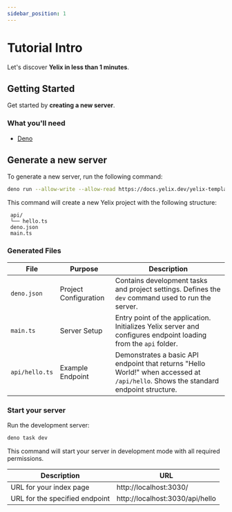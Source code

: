 ```yaml
---
sidebar_position: 1
---
```


# Tutorial Intro

Let's discover **Yelix in less than 1 minutes**.

## Getting Started

Get started by **creating a new server**.

### What you'll need

- [Deno](https://docs.deno.com/runtime/getting_started/installation/)

## Generate a new server

To generate a new server, run the following command:

```bash
deno run --allow-write --allow-read https://docs.yelix.dev/yelix-template.ts
```

This command will create a new Yelix project with the following structure:

```
 api/
 └── hello.ts
 deno.json
 main.ts
```

### Generated Files

| File | Purpose | Description |
|------|---------|-------------|
| `deno.json` | Project Configuration | Contains development tasks and project settings. Defines the `dev` command used to run the server. |
| `main.ts` | Server Setup | Entry point of the application. Initializes Yelix server and configures endpoint loading from the `api` folder. |
| `api/hello.ts` | Example Endpoint | Demonstrates a basic API endpoint that returns "Hello World!" when accessed at `/api/hello`. Shows the standard endpoint structure. |

### Start your server

Run the development server:

```bash
deno task dev
```

This command will start your server in development mode with all required permissions.

| Description | URL |
|------------|-----|
| URL for your index page | http://localhost:3030/ |
| URL for the specified endpoint | http://localhost:3030/api/hello |
